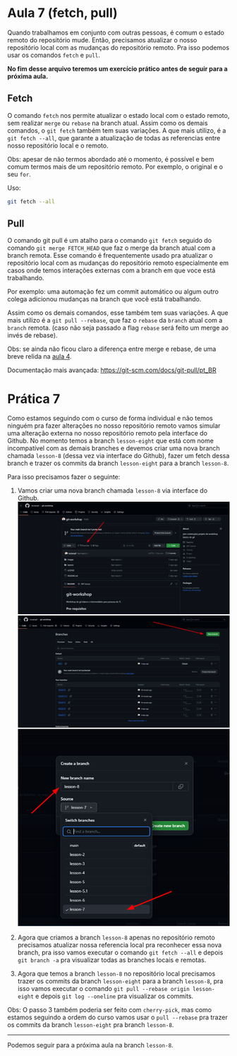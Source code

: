 # Aula 7 (fetch, pull)

Quando trabalhamos em conjunto com outras pessoas, é comum o estado remoto do repositório mude. Então, precisamos atualizar o nosso repositório local com as mudanças do repositório remoto.
Pra isso podemos usar os comandos `fetch` e `pull`.

**No fim desse arquivo teremos um exercício prático antes de seguir para a próxima aula.**

## Fetch

O comando `fetch` nos permite atualizar o estado local com o estado remoto, sem realizar `merge` ou `rebase` na branch atual.
Assim como os demais comandos, o `git fetch` também tem suas variações. A que mais utilizo, é a `git fetch --all`, que garante a atualização de todas as referencias entre nosso repositório local e o remoto.

Obs: apesar de não termos abordado até o momento, é possível e bem comum termos mais de um repositório remoto. Por exemplo, o original e o seu `for`. 

Uso: 
```bash
git fetch --all
```

## Pull

O comando git pull é um atalho para o comando `git fetch` seguido do comando `git merge FETCH_HEAD` que faz o merge da branch atual com a branch remota.
Esse comando é frequentemente usado pra atualizar o repositório local com as mudanças do repositório remoto especialmente em casos onde temos interações externas com a branch em que voce está trabalhando.

Por exemplo: uma automação fez um commit automático ou algum outro colega adicionou mudanças na branch que você está trabalhando.

Assim como os demais comandos, esse também tem suas variações. A que mais utilizo é a `git pull --rebase`, que faz o `rebase` da `branch` atual com a `branch` remota. (caso não seja passado a flag `rebase` será feito um merge ao invés de rebase).

Obs: se ainda não ficou claro a diferença entre merge e rebase, de uma breve relida na [aula 4](./lesson-4.md).

Documentação mais avançada: https://git-scm.com/docs/git-pull/pt_BR


# Prática 7

Como estamos seguindo com o curso de forma individual e não temos ninguém pra fazer alterações no nosso repositório remoto vamos simular uma alteração externa no nosso repositório remoto pela interface do Github.
No momento temos a branch `lesson-eight` que está com nome incompatível com as demais branches e devemos criar uma nova branch chamada `lesson-8` (dessa vez via interface do Github), fazer um fetch dessa branch e trazer os commits da branch `lesson-eight` para a branch `lesson-8`.

Para isso precisamos fazer o seguinte:
1. Vamos criar uma nova branch chamada `lesson-8` via interface do Github.
![passo 1](../images/lesson_7_1.png)
![passo 2](../images/lesson_7_2.png)
![passo 3](../images/lesson_7_3.png)

2. Agora que criamos a branch `lesson-8` apenas no repositório remoto precisamos atualizar nossa referencia local pra reconhecer essa nova branch, pra isso vamos executar o comando `git fetch --all` e depois `git branch -a` pra visualizar todas as branches locais e remotas.

3. Agora que temos a branch `lesson-8` no repositório local precisamos trazer os commits da branch `lesson-eight` para a branch `lesson-8`, pra isso vamos executar o comando `git pull --rebase origin lesson-eight` e depois `git log --oneline` pra visualizar os commits.

Obs: O passo 3 também poderia ser feito com `cherry-pick`, mas como estamos seguindo a ordem do curso vamos usar o `pull --rebase` pra trazer os commits da branch `lesson-eight` pra branch `lesson-8`.

--- 

Podemos seguir para a próxima aula na branch `lesson-8`.
